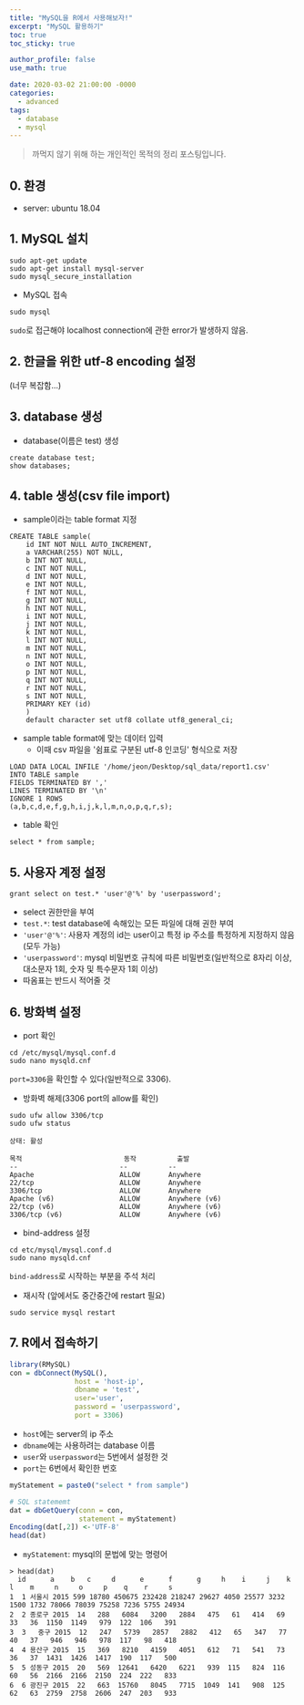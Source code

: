 ```yaml
---
title: "MySQL을 R에서 사용해보자!"
excerpt: "MySQL 활용하기"
toc: true
toc_sticky: true

author_profile: false
use_math: true

date: 2020-03-02 21:00:00 -0000
categories: 
  - advanced
tags:
  - database
  - mysql
---
```

> 까먹지 않기 위해 하는 개인적인 목적의 정리 포스팅입니다.

## 0. 환경
- server: ubuntu 18.04

## 1. MySQL 설치
```
sudo apt-get update
sudo apt-get install mysql-server
sudo mysql_secure_installation
```

- MySQL 접속

```
sudo mysql
```
`sudo`로 접근해야 localhost connection에 관한 error가 발생하지 않음.

## 2. 한글을 위한 utf-8 encoding 설정
(너무 복잡함...)

## 3. database 생성 
- database(이름은 test) 생성

```
create database test;
show databases;
```

## 4. table 생성(csv file import)

- sample이라는 table format 지정

```
CREATE TABLE sample(
	id INT NOT NULL AUTO_INCREMENT,
	a VARCHAR(255) NOT NULL,
	b INT NOT NULL,
	c INT NOT NULL,
	d INT NOT NULL,
	e INT NOT NULL,
	f INT NOT NULL,
	g INT NOT NULL,
	h INT NOT NULL,
	i INT NOT NULL,
	j INT NOT NULL,
	k INT NOT NULL,
	l INT NOT NULL,
	m INT NOT NULL,
	n INT NOT NULL,
	o INT NOT NULL,
	p INT NOT NULL,
	q INT NOT NULL,
	r INT NOT NULL,
	s INT NOT NULL,
	PRIMARY KEY (id)
	)
	default character set utf8 collate utf8_general_ci;
```

- sample table format에 맞는 데이터 입력
	- 이때 csv 파일을 '쉼표로 구분된 utf-8 인코딩' 형식으로 저장

```
LOAD DATA LOCAL INFILE '/home/jeon/Desktop/sql_data/report1.csv'
INTO TABLE sample
FIELDS TERMINATED BY ','
LINES TERMINATED BY '\n'
IGNORE 1 ROWS
(a,b,c,d,e,f,g,h,i,j,k,l,m,n,o,p,q,r,s);
```
- table 확인

```
select * from sample;
```

## 5. 사용자 계정 설정

```
grant select on test.* 'user'@'%' by 'userpassword';
```
-  select 권한만을 부여
- `test.*`: test database에 속해있는 모든 파일에 대해 권한 부여
- `'user'@'%'`: 사용자 계정의 id는 user이고 특정 ip 주소를 특정하게 지정하지 않음(모두 가능)
- `'userpassword'`: mysql 비밀번호 규칙에 따른 비밀번호(일반적으로 8자리 이상, 대소문자 1회, 숫자 및 특수문자 1회 이상)
- 따옴표는 반드시 적어줄 것

## 6. 방화벽 설정
- port 확인

```
cd /etc/mysql/mysql.conf.d
sudo nano mysqld.cnf
```
`port=3306`을 확인할 수 있다(일반적으로 3306).

- 방화벽 해제(3306 port의 allow를 확인)

```
sudo ufw allow 3306/tcp
sudo ufw status
```

```
상태: 활성

목적                         동작          출발
--                         --          --
Apache                     ALLOW       Anywhere
22/tcp                     ALLOW       Anywhere
3306/tcp                   ALLOW       Anywhere
Apache (v6)                ALLOW       Anywhere (v6)
22/tcp (v6)                ALLOW       Anywhere (v6)
3306/tcp (v6)              ALLOW       Anywhere (v6)
```

- bind-address 설정

```
cd etc/mysql/mysql.conf.d  
sudo nano mysqld.cnf  
```
`bind-address`로 시작하는 부분을 주석 처리

- 재시작 (앞에서도 중간중간에 restart 필요)

```
sudo service mysql restart
```

## 7. R에서 접속하기
```r
library(RMySQL)
con = dbConnect(MySQL(),
                host = 'host-ip',
                dbname = 'test',
                user='user',
                password = 'userpassword',
                port = 3306)
```
- `host`에는 server의 ip 주소
- `dbname`에는 사용하려는 database 이름
- `user`와 `userpassword`는 5번에서 설정한 것
- `port`는 6번에서 확인한 번호

```r
myStatement = paste0("select * from sample")

# SQL statememt
dat = dbGetQuery(conn = con,
                 statement = myStatement)
Encoding(dat[,2]) <-'UTF-8'
head(dat)
```

- `myStatement`: mysql의 문법에 맞는 명령어

```
> head(dat)
  id      a    b   c     d      e      f      g     h    i     j    k    l    m     n     o     p    q    r     s
1  1 서울시 2015 599 18780 450675 232428 218247 29627 4050 25577 3232 1500 1732 78066 78039 75258 7236 5755 24934
2  2 종로구 2015  14   288   6084   3200   2884   475   61   414   69   33   36  1150  1149   979  122  106   391
3  3   중구 2015  12   247   5739   2857   2882   412   65   347   77   40   37   946   946   978  117   98   418
4  4 용산구 2015  15   369   8210   4159   4051   612   71   541   73   36   37  1431  1426  1417  190  117   500
5  5 성동구 2015  20   569  12641   6420   6221   939  115   824  116   60   56  2166  2166  2150  224  222   833
6  6 광진구 2015  22   663  15760   8045   7715  1049  141   908  125   62   63  2759  2758  2606  247  203   933
```
<!--stackedit_data:
eyJoaXN0b3J5IjpbLTU2ODYwOTk0MSwxNTA5OTg1MzQxXX0=
-->